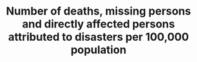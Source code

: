 ---
computation_units: Yes/no
data_non_statistical: false
date_metadata_updated: '2017-10-30'
goal_meta_link: http://unstats.un.org/sdgs/files/metadata-compilation/Metadata-Goal-13.pdf
graph: binary
graph_title: Has the US established national and local disaster risk reduction strategies?
graph_type: line
has_metadata: true
indicator: 13.1.1
indicator_definition: "National DRR strategies in line with the Sendai Framework for\
  \ Disaster Risk Reduction 2015-2030: national disaster risk reduction strategies\
  \ and plans, across different timescales with targets, indicators and time frames,\
  \ aimed at preventing the creation of risk, the reduction of existing risk and the\
  \ strengthening of economic, social, health and environmental resilience (Sendai\
  \ Framework, para 27(b)). In the Sendai Framework, link with DRR and climate change\
  \ adaptation is strongly advocated. Note: the DRR strategies need to be based on\
  \ risk information and assessments. Country: A nation with its own government, occupying\
  \ a particular territory \tNote: Terminology will be discussed and finalized in\
  \ the Open-ended Intergovernmental Working Group for Sendai Framework for Disaster\
  \ Risk Reduction."
indicator_name: Number of deaths, missing persons and directly affected persons attributed
  to disasters per 100,000 population
indicator_sort_order: 13-01-01
indicator_variable: disaster_rsk_rdctn
layout: indicator
method_of_computation: Summation of data from National Progress Report of the Sendai
  Monitor
national_geographical_coverage: United States
periodicity: Annual
permalink: /13-1-1/
published: true
rationale_interpretation: "The Sendai Framework for Disaster Risk Reduction 2015-2013\
  \ calls for national governments to adopt and implement national DRR strategies\
  \ with their own targets, indicators and timeframes. \nImpacts of climate change\
  \ on sustainable development are observed through both slow-onset events (e.g. sea\
  \ level rise, increasing temperatures, ocean acidification, glacial retreat and\
  \ related impacts, salinization, land and forest degradation, loss of biodiversity\
  \ and desertification) and extreme weather events. \nCities around the world, as\
  \ well as rural populations, witness growing disaster risks. Impacts of climate\
  \ change on sustainable development are observed through both slow-onset events\
  \ (e.g. sea level rise, increasing temperatures, ocean acidification, glacial retreat\
  \ and related impacts, salinization, land and forest degradation, loss of biodiversity\
  \ and desertification) and extreme weather events. \nCities are some of the most\
  \ vulnerable areas to natural disasters. Unplanned urban development (e.g. informal\
  \ settlements, overcrowding, inadequate infrastructures) exacerbates urban vulnerability\
  \ to climate change impacts and hydro-meteorological and geological hazards. Over\
  \ half of all coastal areas are urbanized and 21 of the worlds 33 mega cities lie\
  \ in coastal flood zones. SIDS and coastal regions are particularly affected by\
  \ sea level rise, coastal flooding and erosion, and extreme events (e.g. tsunamis\
  \ and storm surges) due to the undermining natural protective barriers, low levels\
  \ of development combined with rapid population growth in low lying coastal areas\
  \ and inadequate capacity to adapt. Poor urban populations must often resort to\
  \ unsustainable coping strategies and mechanisms. \nLarge numbers of people remain\
  \ perilously close to falling into poverty, experiencing shocks that they are unable\
  \ to cope with. For the poor, a shock of even a relatively short impact and duration\
  \ can have long term consequences. Several dimensions of poverty are closely related\
  \ to environment, which is often affected by natural disasters. Better management\
  \ of natural resources can themselves strengthen the resilience of the poor, by\
  \ both reducing the likelihood of natural hazard events and offering resources to\
  \ help cope with them. \nThese challenges require enhanced vulnerability and impact\
  \ assessments, mitigation and adaptation plans, resilience building and DRR strategies.\
  \ It is necessary to adapt to climate change, enhance resilience of ecosystems,\
  \ and reduce disaster risk and build resilience to natural disasters. \nProactive\
  \ DRR strategies will address climate change impact and enhance resilience of nations.\
  \ Resilient infrastructures will be critical part of such strategies because infrastructures\
  \ such as health, education, road and other critical infrastructures will have direct\
  \ impact on reducing inequality and making growth more inclusive. \nIncreasing number\
  \ of national governments that adopt and implement national DRR strategies will\
  \ contribute to sustainable development from economic, environmental and social\
  \ perspectives. \nThe indicator will build bridge between the SDGs and the Sendai\
  \ Framework for DRR because the adoption of national DRR strategies is one of Sendai\
  \ Framework targets and will be also monitored under the Sendai Framework Monitoring\
  \ System. \n(mainly based on TST Issue Brief 23, 12 and 20)"
reporting_status: complete
scheduled_update_by_national_source: Fall, 2018
sdg_goal: 13
source_active_1: true
source_agency_staff_name_1: Amy Rosenband, NSC
source_agency_survey_dataset_1: National Security Council/Executive Office of the
  President
source_notes_1: null
source_organisation_1: National Security Council/Executive Office of the President
source_title_1: null
source_url_1: https://www.dhs.gov/presidential-policy-directive-8-national-preparedness
target: Strengthen resilience and adaptive capacity to climate-related hazards and
  natural disasters in all countries.
target_id: '13.1'
title: Number of deaths, missing persons and directly affected persons attributed
  to disasters per 100,000 population
un_custodial_agency: 'UNISDR (Partnering Agencies: WMO, UNFCCC, UNEP)'
un_designated_tier: '2'
us_method_of_computation: 'US Presidential Policy Directive 8: National Preparedness,
  including the National Preparedness Goal and the National Preparedness System'
variable_description: null
variable_notes: null
---